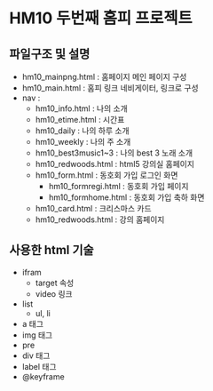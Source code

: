 # HM10 두번째 홈피 프로젝트

## 파일구조 및 설명
- hm10_mainpng.html : 홈페이지 메인 페이지 구성
- hm10_main.html : 홈피 링크 네비게이터, 링크로 구성
- nav : 
	- hm10_info.html : 나의 소개
	- hm10_etime.html : 시간표
	- hm10_daily : 나의 하루 소개
	- hm10_weekly : 나의 주 소개
	- hm10_best3music1~3 : 나의 best 3 노래 소개
	- hm10_redwoods.html : html5 강의실 홈페이지
	- hm10_form.html : 동호회 가입 로그인 화면
		- hm10_formregi.html : 동호회 가입 페이지
		- hm10_formhome.html : 동호회 가입 축하 화면
	- hm10_card.html : 크리스마스 카드
	- hm10_redwoods.html : 강의 홈페이지
	
## 사용한 html 기술

- ifram
	- target 속성
	- video 링크
- list
	- ul, li
- a 태그
- img 태그
- pre
- div 태그
- label 태그
- @keyframe
